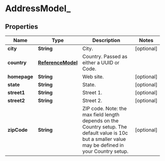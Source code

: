 
# AddressModel_

## Properties
Name | Type | Description | Notes
------------ | ------------- | ------------- | -------------
**city** | **String** | City. |  [optional]
**country** | [**ReferenceModel**](ReferenceModel.md) | Country. Passed as either a UUID or Code. | 
**homepage** | **String** | Web site. |  [optional]
**state** | **String** | State. |  [optional]
**street1** | **String** | Street 1. |  [optional]
**street2** | **String** | Street 2. |  [optional]
**zipCode** | **String** | ZIP code. Note: the max field length depends on the Country setup. The default value is 10c but a smaller value may be defined in your Country setup. |  [optional]



